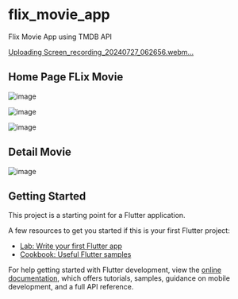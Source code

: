 # flix_movie_app

Flix Movie App using TMDB API

[Uploading Screen_recording_20240727_062656.webm…]()

## Home Page FLix Movie 
![image](https://github.com/user-attachments/assets/f50afa9a-e235-4de2-bcc2-93f7b514c5d7)

![image](https://github.com/user-attachments/assets/d58468d8-f1ea-466d-bed5-ee2477782de3)

![image](https://github.com/user-attachments/assets/399504ae-7a61-4165-994b-5ca1dadedb4d)

## Detail Movie 
![image](https://github.com/user-attachments/assets/f811cacf-a918-463d-a5da-c21ce85ca6d7)


## Getting Started

This project is a starting point for a Flutter application.

A few resources to get you started if this is your first Flutter project:

- [Lab: Write your first Flutter app](https://docs.flutter.dev/get-started/codelab)
- [Cookbook: Useful Flutter samples](https://docs.flutter.dev/cookbook)

For help getting started with Flutter development, view the
[online documentation](https://docs.flutter.dev/), which offers tutorials,
samples, guidance on mobile development, and a full API reference.
